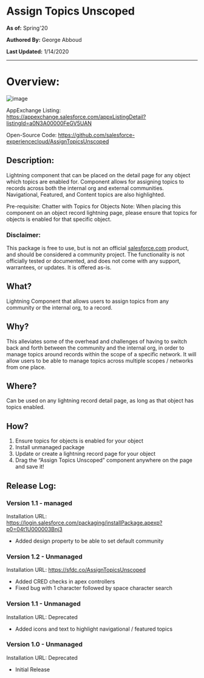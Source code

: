 # Assign Topics Unscoped

**As of:** Spring'20

**Authored By:** George Abboud

**Last Updated:** 1/14/2020

* * *


# Overview:

![image](https://user-images.githubusercontent.com/8514282/153294570-1b8183cb-9394-409f-99ea-f58899ab01e9.gif)

AppExchange Listing:
https://appexchange.salesforce.com/appxListingDetail?listingId=a0N3A00000FeGV5UAN

Open-Source Code:
https://github.com/salesforce-experiencecloud/AssignTopicsUnscoped



## Description:

Lightning component that can be placed on the detail page for any object which topics are enabled for. Component allows for assigning topics to records across both the internal org and external communities. Navigational, Featured, and Content topics are also highlighted. 

Pre-requisite: Chatter with Topics for Objects 
Note: When placing this component on an object record lightning page, please ensure that topics for objects is enabled for that specific object.

### Disclaimer:

This package is free to use, but is not an official [salesforce.com](http://salesforce.com/) product, and should be considered a community project. The functionality is not officially tested or documented, and does not come with any support, warrantees, or updates. It is offered as-is.

## What?

Lightning Component that allows users to assign topics from any community or the internal org, to a record.

## Why?

This alleviates some of the overhead and challenges of having to switch back and forth between the community and the internal org, in order to manage topics around records within the scope of a specific network. It will allow users to be able to manage topics across multiple scopes / networks from one place.

## Where?

Can be used on any lightning record detail page, as long as that object has topics enabled.

## How?

1. Ensure topics for objects is enabled for your object
2. Install unmanaged package
3. Update or create a lightning record page for your object
4. Drag the “Assign Topics Unscoped” component anywhere on the page and save it!



## Release Log:

### Version 1.1 - managed

Installation URL: https://login.salesforce.com/packaging/installPackage.apexp?p0=04t1U000003Bnj3 

* Added design property to be able to set default community



### Version 1.2 - Unmanaged

Installation URL: https://sfdc.co/AssignTopicsUnscoped

* Added CRED checks in apex controllers
* Fixed bug with 1 character followed by space character search

### Version 1.1 - Unmanaged

Installation URL: Deprecated

* Added icons and text to highlight navigational / featured topics

### Version 1.0 - Unmanaged

Installation URL: Deprecated

* Initial Release

